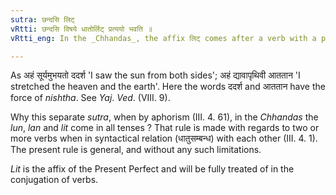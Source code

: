 ```yaml
---
sutra: छन्दसि लिट्
vRtti: छन्दसि विषये धातोर्लिट् प्रत्ययो भवति ॥
vRtti_eng: In the _Chhandas_, the affix लिट् comes after a verb with a past signification.

---
```

As अहं सूर्यमुभयतो ददर्श 'I saw the sun from both sides'; अहं द्यावापृथिवी आततान 'I stretched the heaven and the earth'. Here the words ददर्श and आततान have the force of _nishtha_. See _Yaj_. _Ved_. (VIII. 9).

Why this separate _sutra_, when by aphorism (III. 4. 61), in the _Chhandas_ the _lun_, _lan_ and _lit_ come in all tenses ? That rule is made with regards to two or more verbs when in syntactical relation (धातुसम्बन्ध) with each other (III. 4. 1). The present rule is general, and without any such limitations.

_Lit_ is the affix of the Present Perfect and will be fully treated of in the conjugation of verbs.